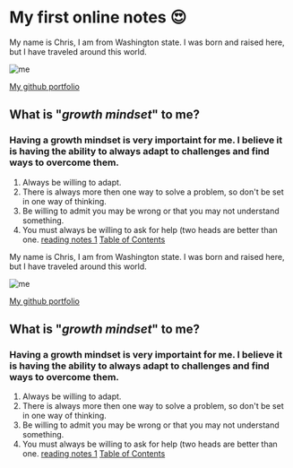 # My first online notes 😍
My name is Chris, I am from Washington state. I was born and raised here, but I have traveled around this world. 

![me](https://canvas.instructure.com/images/thumbnails/198597218/P8ROLSD5CbYpTxEI9W402RNnJ89up8v1sDozVaPv)

[My github portfolio](https://github.com/chrisbas01)

## What is "*growth mindset*" to me? 
### Having a growth mindset is very importaint for me. I believe it is having the ability to always adapt to challenges and find ways to overcome them.  

1. Always be willing to adapt.
2. There is always more then one way to solve a problem, so don't be set in one way of thinking.
3. Be willing to admit you may be wrong or that you may not understand something.
4. You must always be willing to ask for help (two heads are better than one.
[reading notes 1](https://chrisbas01.github.io/reading-notes/Reading-Assignment-1)
[Table of Contents](https://chrisbas01.github.io/reading-notes/table-of-contents)

My name is Chris, I am from Washington state. I was born and raised here, but I have traveled around this world. 

![me](https://canvas.instructure.com/images/thumbnails/198597218/P8ROLSD5CbYpTxEI9W402RNnJ89up8v1sDozVaPv)

[My github portfolio](https://github.com/chrisbas01)

## What is "*growth mindset*" to me? 
### Having a growth mindset is very importaint for me. I believe it is having the ability to always adapt to challenges and find ways to overcome them.  

1. Always be willing to adapt.
2. There is always more then one way to solve a problem, so don't be set in one way of thinking.
3. Be willing to admit you may be wrong or that you may not understand something.
4. You must always be willing to ask for help (two heads are better than one.
[reading notes 1](https://chrisbas01.github.io/reading-notes/Reading-Assignment-1)
[Table of Contents](https://chrisbas01.github.io/reading-notes/table-of-contents)
